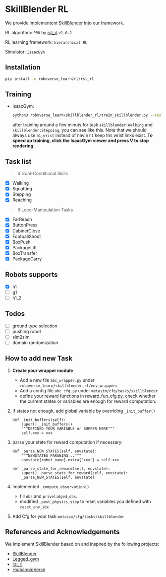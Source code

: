 # SkillBlender RL
We provide implementent [SkillBlender](https://github.com/Humanoid-SkillBlender/SkillBlender) into our framework.

RL algorithm: `PPO` by [rsl_rl](https://github.com/leggedrobotics/rsl_rl) `v1.0.2`

RL learning framework: `hierarchical RL`

Simulator: `IsaacGym`

## Installation
```bash
pip install -e roboverse_learn/rl/rsl_rl
```

## Training

- IssacGym:
    ```bash
    python3 roboverse_learn/skillblender_rl/train_skillblender.py --task "skillblender:Walking" --sim "isaacgym" --num_envs 1024 --robot "h1_wrist" --use_wandb
   ```
    after training around a few minuts for task `skillblender:Walking` and `skillblender:Stepping`, you can see like this. Note that we should always use `h1_wrist` instead of navie `h1` keep ths wrist links exist.
**To speed up training, click the IsaacGym viewer and press V to stop rendering.**
## Task list
> 4 Goal-Conditional Skills
- [x]  Walking
- [x]  Squatting
- [x]  Stepping
- [x]  Reaching
> 8 Loco-Manipulation Tasks
- [x]  FarReach
- [x]  ButtonPress
- [x]  CabinetClose
- [x]  FootballShoot
- [x]  BoxPush
- [x]  PackageLift
- [x]  BoxTransfer
- [x]  PackageCarry

## Robots supports
- [x]  h1
- [ ]  g1
- [ ]  h1_2

## Todos
- [ ] ground type selection
- [ ] pushing robot
- [ ] sim2sim
- [ ] domain randomization

## How to add new Task
1. **Create your wrapper module**
    - Add a new file `abc_wrapper.py` under `roboverse_learn/skillblender_rl/env_wrappers`
    - Add a config file `abc_cfg.py` under `metasim/cfg/tasks/skillblender`
    - define your reward functions in reward_fun_cfg.py, check whether the current states or variables are enough for reward computation.

2. If states not enough, add global variable by overriding `_init_buffer()`
    ```
    def _init_buffers(self):
        super()._init_buffers()
        """DEFINED YOUR VARIABLE or BUFFER HERE"""
        self.xxx = xxx
    ```
3. parse your state for reward computation if necessary:
    ```
    def _parse_NEW_STATES(self, envstate):
        """NEWSTATES PARSEING..."""
        envstate[robot_name].extra{'xxx'} = self.xxx

    def _parse_state_for_reward(self, envstate):
        super()._parse_state_for_reward(self, envstate):
        _parse_NEW_STATES(self, envstate)
    ```
3. Implemented `_compute_observation()`
    - fill `obs` and `privelidged_obs`.
    - modified `_post_physics_step` to reset variables you defined with `reset_env_idx`


3. Add Cfg for your task `metasim/cfg/tasks/skillblender`


## References and Acknowledgements
We implement SkillBlender based on and inspired by the following projects:
- [SkillBlender](https://github.com/Humanoid-SkillBlender/SkillBlender)
- [Legged_gym](https://github.com/leggedrobotics/legged_gym)
- [rsl_rl](https://github.com/leggedrobotics/rsl_rl)
- [HumanoidVerse](https://github.com/LeCAR-Lab/HumanoidVerse/tree/master)
